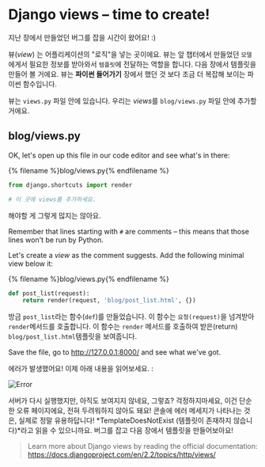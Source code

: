 # Django views – time to create!

지난 장에서 만들었던 버그를 잡을 시간이 왔어요! :)

뷰(*view*) 는 어플리케이션의 "로직"을 넣는 곳이에요. 뷰는 앞 챕터에서 만들었던 `모델`에게서 필요한 정보를 받아와서 `템플릿`에 전달하는 역할을 합니다. 다음 장에서 템플릿을 만들어 볼 거에요. 뷰는 **파이썬 들어가기** 장에서 했던 것 보다 조금 더 복잡해 보이는 파이썬 함수입니다.

뷰는 `views.py` 파일 안에 있습니다. 우리는 *views*를 `blog/views.py` 파일 안에 추가할 거에요.

## blog/views.py

OK, let's open up this file in our code editor and see what's in there:

{% filename %}blog/views.py{% endfilename %}

```python
from django.shortcuts import render

# 이 곳에 views를 추가하세요.
```

해야할 게 그렇게 많지는 않아요.

Remember that lines starting with `#` are comments – this means that those lines won't be run by Python.

Let's create a *view* as the comment suggests. Add the following minimal view below it:

{% filename %}blog/views.py{% endfilename %}

```python
def post_list(request):
    return render(request, 'blog/post_list.html', {})
```

방금 `post_list`라는 함수(`def`)를 만들었습니다. 이 함수는 `요청(request)`을 넘겨받아 `render`메서드를 호출합니다. 이 함수는 `render` 메서드를 호출하여 받은(return) `blog/post_list.html`템플릿을 보여줍니다.

Save the file, go to http://127.0.0.1:8000/ and see what we've got.

에러가 발생했어요! 이제 아래 내용을 읽어보세요. :

![Error](images/error.png)

서버가 다시 실행했지만, 아직도 보여지지 않네요, 그렇죠? 걱정하지마세요, 이건 단순한 오류 페이지에요, 전혀 두려워하지 않아도 돼요! 콘솔에 에러 메세지가 나타나는 것은, 실제로 정말 유용하답니다! *TemplateDoesNotExist (템플릿이 존재하지 않습니다)*라고 읽을 수 있으니까요. 버그를 잡고 다음 장에서 템플릿을 만들어보아요!

> Learn more about Django views by reading the official documentation: https://docs.djangoproject.com/en/2.2/topics/http/views/